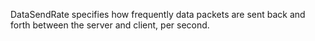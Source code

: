 DataSendRate specifies how frequently data packets are sent back and forth between the server and client, per second.